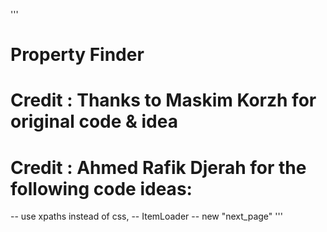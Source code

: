 '''
# Property Finder 

# Credit : Thanks to Maskim Korzh for original code & idea

# Credit : Ahmed Rafik Djerah for the following code ideas:  
-- use xpaths instead of css,
-- ItemLoader
-- new "next_page" 
'''
